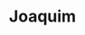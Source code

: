 ---
title: Joaquim
artigo: o
picture: /images/j/Joaquim.jpg
background: /images/fundos/Estrelas.jpg
style: style-verde1
description: Joaquim é um nome bíblico, de origem hebraica, que...
full-description:  Joaquim é um nome bíblico, de origem hebraica, que  tem uma conexão muito forte com Deus. Seu significado, como não poderia ser diferente, está ligado a Ele e quer dizer  "Jeová estabeleceu" ou "Deus estabeleceu". Mas, se deixarmos um pouco de lado o sentido religioso, veremos que as pessoas chamadas de Joaquim apresentam uma personalidade multifacetada, versátil e adaptável. Além de serem inteligentes e corajosos, os Quins, como são chamados, têm um forte espírito inventivo e muita criatividade! 

---